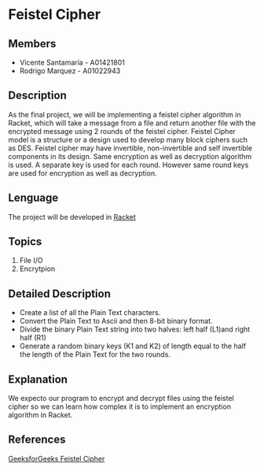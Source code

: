 # Feistel Cipher

## Members
* Vicente Santamaría - A01421801
* Rodrigo Marquez - A01022943

## Description
As the final project, we will be implementing a feistel cipher algorithm in Racket, which will take a message from a file and return another file with the encrypted message using 2 rounds of the feistel cipher.
Feistel Cipher model is a structure or a design used to develop many block ciphers such as DES. Feistel cipher may have invertible, non-invertible and self invertible components in its design. Same encryption as well as decryption algorithm is used. A separate key is used for each round. However same round keys are used for encryption as well as decryption.

## Lenguage
The project will be developed in [Racket](https://racket-lang.org/)

## Topics

1. File I/O
2. Encrytpion

## Detailed Description
* Create a list of all the Plain Text characters. 
* Convert the Plain Text to Ascii and then 8-bit binary format. 
* Divide the binary Plain Text string into two halves: left half (L1)and right half (R1) 
* Generate a random binary keys (K1 and K2) of length equal to the half the length of the Plain Text for the two rounds.

## Explanation
We expecto our program to encrypt and decrypt files using the feistel cipher so we can learn how complex it is to implement an encryption algorithm in Racket.

## References
[GeeksforGeeks Feistel Cipher](https://www.geeksforgeeks.org/feistel-cipher/)
